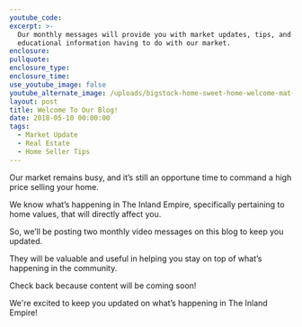 ```yaml
---
youtube_code:
excerpt: >-
  Our monthly messages will provide you with market updates, tips, and other
  educational information having to do with our market.
enclosure:
pullquote:
enclosure_type:
enclosure_time:
use_youtube_image: false
youtube_alternate_image: /uploads/bigstock-home-sweet-home-welcome-mat-m-235686472.jpg
layout: post
title: Welcome To Our Blog!
date: 2018-05-10 00:00:00
tags:
  - Market Update
  - Real Estate
  - Home Seller Tips
---
```


Our market remains busy, and it’s still an opportune time to command a high price selling your home. &nbsp;

We know what’s happening in The Inland Empire, specifically pertaining to home values, that will directly affect you.

So, we’ll be posting two monthly video messages on this blog to keep you updated.

They will be valuable and useful in helping you stay on top of what’s happening in the community.

Check back because content will be coming soon!

We're excited to keep you updated on what’s happening in The Inland Empire!